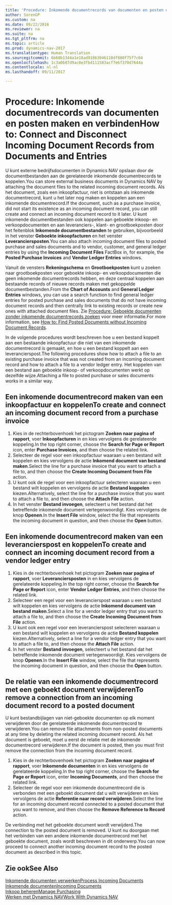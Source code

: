 ```yaml
---
title: 'Procedure: Inkomende documentrecords van documenten en posten maken en verbinden'
author: SorenGP
ms.custom: na
ms.date: 09/22/2016
ms.reviewer: na
ms.suite: na
ms.tgt_pltfrm: na
ms.topic: article
ms.prod: dynamics-nav-2017
ms.translationtype: Human Translation
ms.sourcegitcommit: 6b60b1344a1e18ad91863046110df880f75f7c04
ms.openlocfilehash: 1c3a0b07d9ac8e3fbd111583acf7e6f378d7644a
ms.contentlocale: nl-nl
ms.lasthandoff: 09/11/2017

---
```


# <a name="how-to-connect-and-disconnect-incoming-document-records-from-documents-and-entries"></a><span data-ttu-id="94360-102">Procedure: Inkomende documentrecords van documenten en posten maken en verbinden</span><span class="sxs-lookup"><span data-stu-id="94360-102">How to: Connect and Disconnect Incoming Document Records from Documents and Entries</span></span>
<span data-ttu-id="94360-103">U kunt externe bedrijfsdocumenten in Dynamics NAV opslaan door de documentbestanden aan de gerelateerde inkomende documentrecords te koppelen.</span><span class="sxs-lookup"><span data-stu-id="94360-103">You can store external business documents in Dynamics NAV by attaching the document files to the related incoming document records.</span></span> <span data-ttu-id="94360-104">Als het document, zoals een inkoopfactuur, niet is ontstaan als inkomende documentrecord, kunt u het later nog maken en koppelen aan een inkomende documentrecord.</span><span class="sxs-lookup"><span data-stu-id="94360-104">If the document, such as a purchase invoice, did not start its existence as an incoming document record, you can still create and connect an incoming document record to it later.</span></span> <span data-ttu-id="94360-105">U kunt inkomende documentbestanden ook koppelen aan geboekte inkoop- en verkoopdocumenten en aan leveranciers-, klant- en grootboekposten door het feitenblok **Inkomende documentbestanden** te gebruiken, bijvoorbeeld in het venster **Geboekte inkoopfacturen** en het venster **Leveranciersposten**.</span><span class="sxs-lookup"><span data-stu-id="94360-105">You can also attach incoming document files to posted purchase and sales documents and to vendor, customer, and general ledger entries by using the **Incoming Document Files** FactBox in, for example, the **Posted Purchase Invoices** and **Vendor Ledger Entries** windows.</span></span>

<span data-ttu-id="94360-106">Vanuit de vensters **Rekeningschema** en **Grootboekposten** kunt u zoeken naar grootboekposten voor geboekte inkoop- en verkoopdocumenten die geen inkomende documentrecords hebben, en deze centraal koppelen aan bestaande records of nieuwe records maken met gekoppelde documentbestanden.</span><span class="sxs-lookup"><span data-stu-id="94360-106">From the **Chart of Accounts** and **General Ledger Entries** windows, you can use a search function to find general ledger entries for posted purchase and sales documents that do not have incoming document records and then centrally link to existing records or create new ones with attached document files.</span></span> <span data-ttu-id="94360-107">Zie [Procedure: Geboekte documenten zonder inkomende documentrecords zoeken](across-how-find-posted-documents-without-income-document-records.md) voor meer informatie.</span><span class="sxs-lookup"><span data-stu-id="94360-107">For more information, see [How to: Find Posted Documents without Incoming Document Records](across-how-find-posted-documents-without-income-document-records.md).</span></span>

<span data-ttu-id="94360-108">In de volgende procedures wordt beschreven hoe u een bestand koppelt aan een bestaande inkoopfactuur die niet van een inkomende documentrecord is gemaakt, en hoe u een bestand koppelt aan een leverancierspost.</span><span class="sxs-lookup"><span data-stu-id="94360-108">The following procedures show how to attach a file to an existing purchase invoice that was not created from an incoming document record and how to attach a file to a vendor ledger entry.</span></span> <span data-ttu-id="94360-109">Het koppelen van een bestand aan geboekte inkoop- of verkoopdocumenten werkt op dezelfde wijze.</span><span class="sxs-lookup"><span data-stu-id="94360-109">Attaching a file to posted purchase or sales documents works in a similar way.</span></span>

## <a name="to-create-and-connect-an-incoming-document-record-from-a-purchase-invoice"></a><span data-ttu-id="94360-110">Een inkomende documentrecord maken van een inkoopfactuur en koppelen</span><span class="sxs-lookup"><span data-stu-id="94360-110">To create and connect an incoming document record from a purchase invoice</span></span>
1. <span data-ttu-id="94360-111">Kies in de rechterbovenhoek het pictogram **Zoeken naar pagina of rapport**, voer **Inkoopfacturen** in en kies vervolgens de gerelateerde koppeling.</span><span class="sxs-lookup"><span data-stu-id="94360-111">In the top right corner, choose the **Search for Page or Report** icon, enter **Purchase Invoices**, and then choose the related link.</span></span>
2. <span data-ttu-id="94360-112">Selecteer de regel voor een inkoopfactuur waaraan u een bestand wilt koppelen en kies vervolgens de actie **Inkomend document van bestand maken**.</span><span class="sxs-lookup"><span data-stu-id="94360-112">Select the line for a purchase invoice that you want to attach a file to, and then choose the **Create Incoming Document from File** action.</span></span>
3. <span data-ttu-id="94360-113">U kunt ook de regel voor een inkoopfactuur selecteren waaraan u een bestand wilt koppelen en vervolgens de actie **Bestand koppelen** kiezen.</span><span class="sxs-lookup"><span data-stu-id="94360-113">Alternatively, select the line for a purchase invoice that you want to attach a file to, and then choose the **Attach File** action.</span></span>
4. <span data-ttu-id="94360-114">In het venster **Bestand invoegen**, selecteert u het bestand dat het betreffende inkomende document vertegenwoordigt. Kies vervolgens de knop **Openen**.</span><span class="sxs-lookup"><span data-stu-id="94360-114">In the **Insert File** window, select the file that represents the incoming document in question, and then choose the **Open** button.</span></span>

## <a name="to-create-and-connect-an-incoming-document-record-from-a-vendor-ledger-entry"></a><span data-ttu-id="94360-115">Een inkomende documentrecord maken van een leverancierspost en koppelen</span><span class="sxs-lookup"><span data-stu-id="94360-115">To create and connect an incoming document record from a vendor ledger entry</span></span>
1. <span data-ttu-id="94360-116">Kies in de rechterbovenhoek het pictogram **Zoeken naar pagina of rapport**, voer **Leveranciersposten** in en kies vervolgens de gerelateerde koppeling.</span><span class="sxs-lookup"><span data-stu-id="94360-116">In the top right corner, choose the **Search for Page or Report** icon, enter **Vendor Ledger Entries**, and then choose the related link.</span></span>
2. <span data-ttu-id="94360-117">Selecteer een regel voor een leverancierspost waaraan u een bestand wilt koppelen en kies vervolgens de actie **Inkomend document van bestand maken**.</span><span class="sxs-lookup"><span data-stu-id="94360-117">Select a line for a vendor ledger entry that you want to attach a file to, and then choose the **Create Incoming Document from File** action.</span></span>
3. <span data-ttu-id="94360-118">U kunt ook een regel voor een leverancierspost selecteren waaraan u een bestand wilt koppelen en vervolgens de actie **Bestand koppelen** kiezen.</span><span class="sxs-lookup"><span data-stu-id="94360-118">Alternatively, select a line for a vendor ledger entry that you want to attach a file to, and then choose the **Attach File** action.</span></span>
4. <span data-ttu-id="94360-119">In het venster **Bestand invoegen**, selecteert u het bestand dat het betreffende inkomende document vertegenwoordigt. Kies vervolgens de knop **Openen**.</span><span class="sxs-lookup"><span data-stu-id="94360-119">In the **Insert File** window, select the file that represents the incoming document in question, and then choose the **Open** button.</span></span>

## <a name="to-remove-a-connection-from-an-incoming-document-record-to-a-posted-document"></a><span data-ttu-id="94360-120">De relatie van een inkomende documentrecord met een geboekt document verwijderen</span><span class="sxs-lookup"><span data-stu-id="94360-120">To remove a connection from an incoming document record to a posted document</span></span>
<span data-ttu-id="94360-121">U kunt bestandbijlagen van niet-geboekte documenten op elk moment verwijderen door de gerelateerde inkomende documentrecord te verwijderen.</span><span class="sxs-lookup"><span data-stu-id="94360-121">You can remove file attachments from non-posted documents at any time by deleting the related incoming document record.</span></span> <span data-ttu-id="94360-122">Als het document is geboekt, moet u eerst de relatie met de inkomende documentrecord verwijderen.</span><span class="sxs-lookup"><span data-stu-id="94360-122">If the document is posted, then you must first remove the connection from the incoming document record.</span></span>

1. <span data-ttu-id="94360-123">Kies in de rechterbovenhoek het pictogram **Zoeken naar pagina of rapport**, voer **Inkomende documenten** in en kies vervolgens de gerelateerde koppeling.</span><span class="sxs-lookup"><span data-stu-id="94360-123">In the top right corner, choose the **Search for Page or Report** icon, enter **Incoming Documents**, and then choose the related link.</span></span>
2. <span data-ttu-id="94360-124">Selecteer de regel voor een inkomende documentrecord die is verbonden met een geboekt document dat u wilt verwijderen en kies vervolgens de actie **Referentie naar record verwijderen**.</span><span class="sxs-lookup"><span data-stu-id="94360-124">Select the line for an incoming document record connected to a posted document that you want to remove, and then choose the **Remove Reference to Record** action.</span></span>

<span data-ttu-id="94360-125">De verbinding met het geboekte document wordt verwijderd.</span><span class="sxs-lookup"><span data-stu-id="94360-125">The connection to the posted document is removed.</span></span> <span data-ttu-id="94360-126">U kunt nu doorgaan met het verbinden van een andere inkomende documentrecord met het geboekte document, zoals wordt beschreven in dit onderwerp.</span><span class="sxs-lookup"><span data-stu-id="94360-126">You can now proceed to connect another incoming document record to the posted document as described in this topic.</span></span>

## <a name="see-also"></a><span data-ttu-id="94360-127">Zie ook</span><span class="sxs-lookup"><span data-stu-id="94360-127">See Also</span></span>  
[<span data-ttu-id="94360-128">Inkomende documenten verwerken</span><span class="sxs-lookup"><span data-stu-id="94360-128">Process Incoming Documents</span></span>](across-process-income-documents.md)  
[<span data-ttu-id="94360-129">Inkomende documenten</span><span class="sxs-lookup"><span data-stu-id="94360-129">Incoming Documents</span></span>](across-income-documents.md)  
[<span data-ttu-id="94360-130">Inkoop beheren</span><span class="sxs-lookup"><span data-stu-id="94360-130">Manage Purchasing</span></span>](purchasing-manage-purchasing.md)  
[<span data-ttu-id="94360-131">Werken met Dynamics NAV</span><span class="sxs-lookup"><span data-stu-id="94360-131">Work With Dynamics NAV</span></span>](ui-work-product.md)

